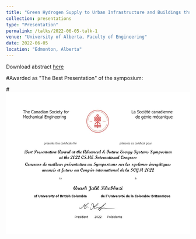 ```yaml
---
title: "Green Hydrogen Supply to Urban Infrastructure and Buildings through Blending into the Existing Grid"
collection: presentations
type: "Presentation"
permalink: /talks/2022-06-05-talk-1
venue: "University of Alberta, Faculty of Engineering"
date: 2022-06-05
location: "Edmonton, Alberta"
---
```

Download abstract [here](https://era.library.ualberta.ca/items/f608e27a-3211-49ab-867b-c399a35c6476)

#Awarded as "The Best Presentation" of the symposium:

#![My Image](images/BestPresentation.jpg)
